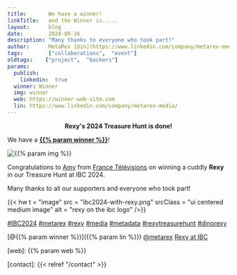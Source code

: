 ```yaml
---
title:       We have a winner!
linkTitle:   and the Winner is.....
layout:      blog
date:        2024-09-16
description: "Many thanks to everyone who took part!"
author:      MetaRex [@in](https://www.linkedin.com/company/metarex-media)
tags:        ["collaborations",  "event"]
oldtags:    ["project",  "backers"]
params:
  publish:
    linkedin:  true
  winner: Winner
  img: winner
  web: https://winner-web-site.com
  lin: https://www.linkedin.com/company/metarex-media/
---
```


**<p style = "text-align:center;"><span class = "ui red text">Rexy's 2024 Treasure Hunt is done!</span></p>**

We have a **[{{% param winner %}}](https://www.linkedin.com/posts/metarex-media_rexy-treasurehunt-ibc2024-activity-7241828285431648260-f6gx)**!


<img  class="ui centered medium image" src = "winner-of-rexy.png" alt = "{{% param img %}}">

Congratulations to [Amy] from [France Télévisions] on winning a cuddly **Rexy** in our Treasure Hunt at IBC 2024. 

Many thanks to all our supporters and everyone who took part!

{{< hw t = "image"
    src = "ibc2024-with-rexy.png"
    srcClass = "ui centered medium image"
    alt = "rexy on the ibc logo"
/>}}


[#IBC2024](https://www.linkedin.com/search/results/all/?keywords=%23IBC2024)
[#metarex](https://www.linkedin.com/search/results/all/?keywords=%23metarex)
[#rexy](https://www.linkedin.com/search/results/all/?keywords=%23rexy)
[#media](https://www.linkedin.com/search/results/all/?keywords=%23media)
[#metadata](https://www.linkedin.com/search/results/all/?keywords=%23metadata)
[#rexytreasurehunt](https://www.linkedin.com/search/results/all/?keywords=%23rexytreasurehunt)
[#dinorexy](https://www.linkedin.com/search/results/all/?keywords=%23dinorexy)

<i class = "linkedin icon"></i>[@{{% param winner %}}]({{% param lin %}})
<i class = "linkedin icon"></i>[@metarex][limrx]
<i class = "linkedin icon"></i>[Rexy at IBC][lirxy]

[web]:    {{% param web %}}

[limrx]:   https://uk.linkedin.com/company/metarex-media
[lirxy]:   https://www.linkedin.com/search/results/all/?keywords=%23ibc2024%20%23metarex%20%23rexy
[rxydraw]: https://ibc2024.mapyourshow.com/8_0/floorplan/?st=keyword&hallID=J&sv=V-NOVA&selectedBooth=14.AI03
[ths]:     https://auth.metarex.media/ui/registration

[Amy]: https://www.linkedin.com/posts/metarex-media_rexy-activity-7276567164059303936-SPaK
[France Télévisions]: https://fr.linkedin.com/company/france-televisions?trk=public_profile_topcard-current-company

[contact]: {{< relref "/contact" >}}
